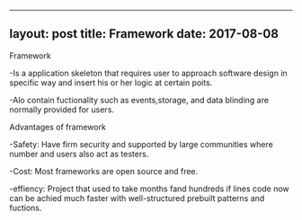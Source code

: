 
---
layout: post
title: Framework
date: 2017-08-08
---

Framework

-Is a application skeleton that requires  user to approach software design in specific way and insert his or her logic at certain poits.

-Alo contain fuctionality  such as events,storage, and data blinding  are  normally provided for users.

Advantages of framework

-Safety: Have firm security  and supported  by large  communities  where number and users  also act as testers.

-Cost: Most frameworks are open source and free.

-effiency: Project  that used to take months fand hundreds if lines code now can be achied  much faster with well-structured prebuilt patterns and fuctions.
